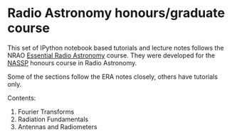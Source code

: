 Radio Astronomy honours/graduate course
=======================================

This set of IPython notebook based tutorials and lecture notes follows the 
NRAO [Essential Radio Astronomy](http://www.cv.nrao.edu/course/astr534/ERA.shtml) course.
They were developed for the [NASSP](http://www.star.ac.za) honours course in Radio Astronomy.

Some of the sections follow the ERA notes closely, others have tutorials only. 

Contents:

1. Fourier Transforms
2. Radiation Fundamentals
3. Antennas and Radiometers 
